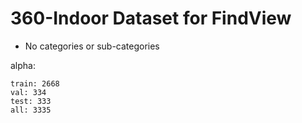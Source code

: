 # 360-Indoor Dataset for FindView

- No categories or sub-categories

alpha:
```
train: 2668
val: 334
test: 333
all: 3335
```
